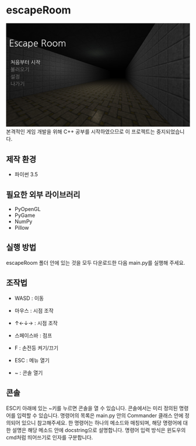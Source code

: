 # escapeRoom
![Overview](/screenshots/001.jpg)
본격적인 게임 개발을 위해 C++ 공부를 시작하였으므로 이 프로젝트는 중지되었습니다.

## 제작 환경
* 파이썬 3.5

## 필요한 외부 라이브러리
* PyOpenGL
* PyGame
* NumPy
* Pillow

## 실행 방법
escapeRoom 폴더 안에 있는 것을 모두 다운로드한 다음 main.py를 실행해 주세요.

## 조작법
* WASD : 이동
* 마우스 : 시점 조작
* ↑←↓→ : 시점 조작
* 스페이스바 : 점프
* F : 손전등 켜기/끄기

* ESC : 메뉴 열기
* ~ : 콘솔 열기

## 콘솔
ESC키 아래에 있는 ~키를 누르면 콘솔을 열 수 있습니다. 콘솔에서는 미리 정의된 명령어를 입력할 수 있습니다. 명령어의 목록은 main.py 안의 Commander 클래스 안에 정의되어 있으니 참고해주세요. 한 명령어는 하나의 메소드와 매칭되며, 해당 명령어에 대한 설명은 해당 메소드 안에 docstring으로 설명합니다. 명령어 입력 방식은 윈도우의 cmd처럼 띄어쓰기로 인자를 구분합니다.

